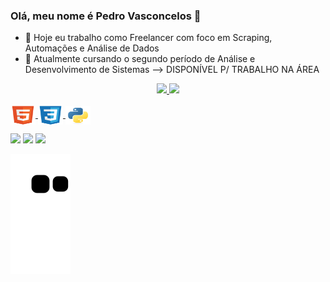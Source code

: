### Olá, meu nome é Pedro Vasconcelos 👋

* 🔭 Hoje eu trabalho como Freelancer com foco em Scraping, Automações e Análise de Dados
* 🌱 Atualmente cursando o segundo período de Análise e Desenvolvimento de Sistemas 
--> DISPONÍVEL P/ TRABALHO NA ÁREA

<div align="center">
  <a href="https://github.com/PedroDPV">
  <img height="150em" src="https://github-readme-stats.vercel.app/api?username=PedroDPV&show_icons=true&theme=tokyonight&hide_border&include_all_commits=true&count_private=true"/>
  <img height="120em" src="https://github-readme-stats.vercel.app/api/top-langs/?username=PedroDPV&layout=compact&langs_count=7&theme=tokyonight&hide_border"/>
</div>
  
  <div style="display: inline_block"><br>
  
  <img align="center" alt="Rafa-HTML" height="30" width="40" src="https://raw.githubusercontent.com/devicons/devicon/master/icons/html5/html5-original.svg">
  <img align="center" alt="Rafa-CSS" height="30" width="40" src="https://raw.githubusercontent.com/devicons/devicon/master/icons/css3/css3-original.svg">
  <img align="center" alt="Rafa-Python" height="30" width="40" src="https://raw.githubusercontent.com/devicons/devicon/master/icons/python/python-original.svg">
  
</div>
  
  <div> 

  <a href="https://www.instagram.com/pedrodpv1/" target="_blank"><img src="https://img.shields.io/badge/-Instagram-%23E4405F?style=for-the-badge&logo=instagram&logoColor=white" target="_blank"></a>
  <a href = "mailto:pedrodpv2@gmail.com"><img src="https://img.shields.io/badge/-Gmail-%23333?style=for-the-badge&logo=gmail&logoColor=red" target="_blank"></a>
  <a href="https://www.linkedin.com/in/pedro-vasconcelos-0756b821a/" target="_blank"><img src="https://img.shields.io/badge/-LinkedIn-%230077B5?style=for-the-badge&logo=linkedin&logoColor=white" target="_blank"></a> 
 
  ![Snake animation](https://github.com/rafaballerini/rafaballerini/blob/output/github-contribution-grid-snake.svg)
 
</div>
